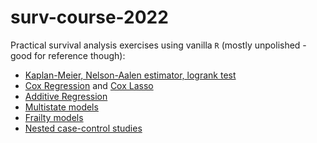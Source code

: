 # surv-course-2022

Practical survival analysis exercises using vanilla `R` (mostly unpolished - good for reference though):

- [Kaplan-Meier, Nelson-Aalen estimator, logrank test](https://bblodfon.github.io/surv-course-2022/na_km_logrank.html)
- [Cox Regression](https://bblodfon.github.io/surv-course-2022/cox_regr.html) and [Cox Lasso](https://bblodfon.github.io/surv-course-2022/cox_regr_high_dim.html)
- [Additive Regression](https://bblodfon.github.io/surv-course-2022/aalen.html)
- [Multistate models](https://bblodfon.github.io/surv-course-2022/mstate.html)
- [Frailty models](https://bblodfon.github.io/surv-course-2022/frailty.html)
- [Nested case-control studies](https://bblodfon.github.io/surv-course-2022/ncc.html)

